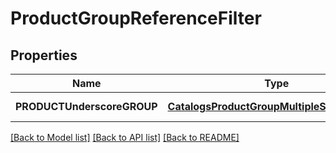 # ProductGroupReferenceFilter

## Properties
Name | Type | Description | Notes
------------ | ------------- | ------------- | -------------
**PRODUCTUnderscoreGROUP** | [**CatalogsProductGroupMultipleStringCriteria**](.md) |  | [default to null]

[[Back to Model list]](../README.md#documentation-for-models) [[Back to API list]](../README.md#documentation-for-api-endpoints) [[Back to README]](../README.md)


